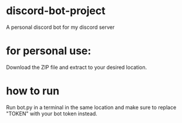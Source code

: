 # discord-bot-project
A personal discord bot for my discord server
# for personal use:
Download the ZIP file and extract to your desired location.
# how to run
Run bot.py in a terminal in the same location and make sure to replace "TOKEN" with your bot token instead.
